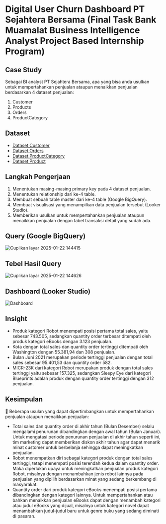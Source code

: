 # Digital User Churn Dashboard PT Sejahtera Bersama (Final Task Bank Muamalat Business Intelligence Analyst Project Based Internship Program)
## Case Study
Sebagai BI analyst PT Sejahtera Bersama, apa yang bisa anda usulkan untuk mempertahankan penjualan ataupun menaikkan penjualan berdasarkan 4 dataset penjualan:
1.	Customer
2.	Products 
3.	Orders 
4.	ProductCategory

## Dataset
- <a href="https://github.com/inriap8/Digital-User-Churn-Dashboard-BIA-BankMuamalat-/blob/main/Customers.xlsx">Dataset Customer</a>
- <a href="https://github.com/inriap8/Digital-User-Churn-Dashboard-BIA-BankMuamalat-/blob/main/Orders.xlsx">Dataset Orders</a>
- <a href="https://github.com/inriap8/Digital-User-Churn-Dashboard-BIA-BankMuamalat-/blob/main/ProductCategory.xlsx">Dataset ProductCategory</a>
- <a href="https://github.com/inriap8/Digital-User-Churn-Dashboard-BIA-BankMuamalat-/blob/main/Products.xlsx">Dataset Product</a>

## Langkah Pengerjaan
1.	Menentukan masing-masing primary key pada 4 dataset penjualan.
2.	Menentukan relationship dari ke-4 table.
3.	Membuat sebuah table master dari ke-4 table (Google BigQuery).
4.	Membuat visualisasi yang menampilkan data penjualan tersebut (Looker Studio).
5.	Memberikan usulkan untuk mempertahankan penjualan ataupun menaikkan penjualan dengan tabel transaksi detail yang sudah ada.

## Query (Google BigQuery)
![Cuplikan layar 2025-01-22 144415](https://github.com/user-attachments/assets/eef14a4e-8231-42bc-b5f0-87c839e8d83a)

## Tebel Hasil Query
![Cuplikan layar 2025-01-22 144626](https://github.com/user-attachments/assets/9e6f3f14-981c-414b-9ba2-bb7cca5fdf63)

## Dashboard (Looker Studio)
![Dashboard](https://github.com/user-attachments/assets/a03244fa-4076-4bb0-8b51-d2ef6e7a6ca7)

## Insight
-	Produk kategori Robot menempati posisi pertama total sales, yaitu sebesar 743.505, sedangkan quantity order terbesar ditempati oleh produk kategori eBooks dengan 3.123 penjualan.
-	Kota dengan total sales dan quantity order tertinggi ditempati oleh Washington dengan 55.381,94 dan 308 penjualan.
-	Bulan Juni 2021 merupakan periode tertinggi penjualan dengan total sales sebesar 95.401,53 dan quantity order 582.
-	MICR-23K dari kategori Robot merupakan produk dengan total sales tertinggi yaitu sebesar 157.325, sedangkan Sleepy Eye dari kategori Blueprints adalah produk dengan quantity order tertinggi dengan 312 penjualan.

## Kesimpulan
	Beberapa usulan yang dapat dipertimbangkan untuk mempertahankan penjualan ataupun menaikkan penjualan:
-	Total sales dan quantity order di akhir tahun (Bulan Desember) selalu mengalami penurunan dibandingkan dengan awal tahun (Bulan Januari). Untuk mengatasi periode penurunan penjualan di akhir tahun seperti ini, tim marketing dapat memberikan diskon akhir tahun agar dapat menarik minat customer untuk berbelanja sehingga dapat meningkatkan penjualan.
-	Robot menempatkan diri sebagai kategori produk dengan total sales tertinggi, tetapi menempati posisi terendah kedua dalam quantity order. Maka diperlukan upaya untuk meningkatkan penjualan produk kategori Robot, misalnya dengan menambahkan jenis robot lainnya pada penjualan yang dipilih berdasarkan minat yang sedang berkembang di masyarakat.
-	Quantity order dari produk kategori eBooks menempati posisi pertama dibandingkan dengan kategori lainnya. Untuk mempertahankan atau bahkan menaikkan penjualan eBooks dapat dengan menambah kategori atau judul eBooks yang dijual, misalnya untuk kategori novel dapat menambahkan judul-judul baru untuk genre buku yang sedang diminati di pasaran.


